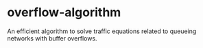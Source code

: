 # overflow-algorithm
An efficient algorithm to solve traffic equations related to queueing networks with buffer overflows.
